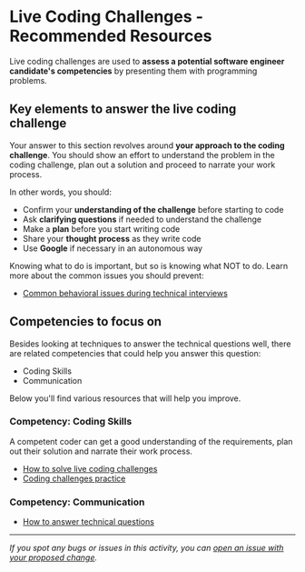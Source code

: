# Live Coding Challenges - Recommended Resources

Live coding challenges are used to **assess a potential software engineer candidate's competencies** by presenting them with programming problems.

## Key elements to answer the live coding challenge

Your answer to this section revolves around **your approach to the coding challenge**. You should show an effort to understand the problem in the coding challenge, plan out a solution and proceed to narrate your work process.

In other words, you should:

- Confirm your **understanding of the challenge** before starting to code
- Ask **clarifying questions** if needed to understand the challenge
- Make a **plan** before you start writing code
- Share your **thought process** as they write code
- Use **Google** if necessary in an autonomous way

Knowing what to do is important, but so is knowing what NOT to do. Learn more about the common issues you should prevent:

- [Common behavioral issues during technical interviews](../peer-interview-practice/articles/common_issues_during_interviews.md)

## Competencies to focus on

Besides looking at techniques to answer the technical questions well, there are related competencies that could help you answer this question:

- Coding Skills
- Communication

Below you'll find various resources that will help you improve.

### Competency: Coding Skills

A competent coder can get a good understanding of the requirements, plan out their solution and narrate their work process.

- [How to solve live coding challenges](../../interviewing/how-to-solve-live-coding-challenges.md)
- [Coding challenges practice](https://github.com/matovu-farid/curriculum-professional-skills/blob/main/job-search/coding-challenges/coding_challenges_practice.md)

### Competency: Communication

- [How to answer technical questions](../../interviewing/how-to-answer-technical-questions.md)

---

_If you spot any bugs or issues in this activity, you can [open an issue with your proposed change](https://github.com/microverseinc/curriculum-transversal-skills/blob/main/git-github/articles/open_issue.md)._
